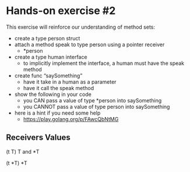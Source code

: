 # Hands-on exercise #2

This exercise will reinforce our understanding of method sets:

- create a type person struct
- attach a method speak to type person using a pointer receiver
  - *person
- create a type human interface
  - to implicitly implement the interface, a human must have the speak method
- create func “saySomething”
  - have it take in a human as a parameter
  - have it call the speak method
- show the following in your code
  - you CAN pass a value of type *person into saySomething
  - you CANNOT pass a value of type person into saySomething
- here is a hint if you need some help
  - https://play.golang.org/p/FAwcQbNtMG
  
## Receivers Values
(t T) T and *T

(t *T) *T